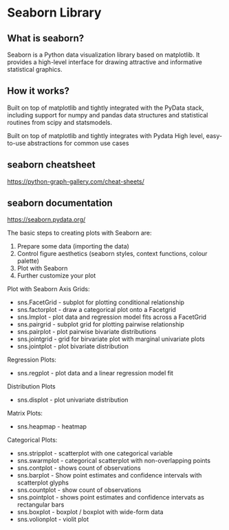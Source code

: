 # Seaborn Library

## What is seaborn?
Seaborn is a Python data visualization library based on matplotlib. It provides a high-level interface for drawing attractive and informative statistical graphics.

## How it works?
Built on top of matplotlib and tightly integrated with the PyData stack, including support for numpy and pandas data structures and statistical routines from scipy and statsmodels.

Built on top of matplotlib and tightly integrates with Pydata
High level, easy-to-use abstractions for common use cases

## seaborn cheatsheet
https://python-graph-gallery.com/cheat-sheets/

## seaborn documentation
https://seaborn.pydata.org/

The basic steps to creating plots with Seaborn are:
 1. Prepare some data (importing the data)
 2. Control figure aesthetics (seaborn styles, context functions, colour palette)
 3. Plot with Seaborn
 4. Further customize your plot

Plot with Seaborn
Axis Grids: 
 * sns.FacetGrid - subplot for plotting conditional relationship
 * sns.factorplot - draw a categorical plot onto a Facetgrid
 * sns.lmplot - plot data and regression model fits across a FacetGrid
 * sns.pairgrid - subplot grid for plotting pairwise relationship
 * sns.pairplot - plot pairwise bivariate distributions
 * sns.jointgrid - grid for birvariate plot with marginal univariate plots
 * sns.jointplot - plot bivariate distribution
 
Regression Plots:
 * sns.regplot - plot data and a linear regression model fit

Distribution Plots
 * sns.displot - plot univariate distribution
 
Matrix Plots:
 * sns.heapmap - heatmap
 
Categorical Plots:
 * sns.stripplot - scatterplot with one categorical variable
 * sns.swarmplot - categorical scatterplot with non-overlapping points
 * sns.contplot - shows count of observations
 * sns.barplot - Show point estimates and confidence intervals with scatterplot glyphs
 * sns.countplot - show count of observations
 * sns.pointplot - shows point estimates and confidence intervats as rectangular bars
 * sns.boxplot - boxplot / boxplot with wide-form data
 * sns.volionplot - violit plot
